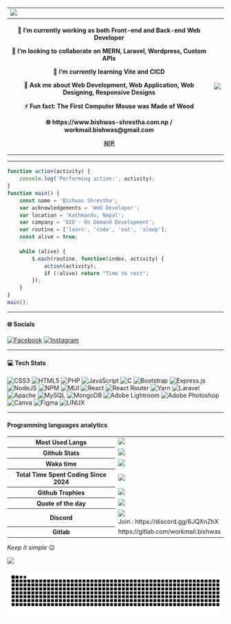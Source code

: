 <table>
<tr>
 <td colspan="2"><img src="https://github.com/Anmol-Baranwal/Cool-GIFs-For-GitHub/assets/74038190/80728820-e06b-4f96-9c9e-9df46f0cc0a5" width="800"></td>
</tr>
  <tr>
    <th>
            <p>🔭 I’m currently working as both Front-end and Back-end Web Developer</p>
            <p>👯 I’m looking to collaborate on MERN, Laravel, Wordpress, Custom APIs</p>
            <p>🌱 I’m currently learning Vite and CICD</p>
            <p>💬 Ask me about Web Development, Web Application, Web Designing, Responsive Designs</p>
            <p>⚡ Fun fact: The First Computer Mouse was Made of Wood</p>
            <p>🌐 https://www.bishwas-shrestha.com.np / workmail.bishwas@gmail.com</p>
            <p>🇳🇵</p>
    </th>
    <th>
      <img src="https://i.giphy.com/media/v1.Y2lkPTc5MGI3NjExODNsaDJtdjR1d2Uza3pmdW1uMzN6c3kxNWNjN2xvdnAzY2kydHNibyZlcD12MV9pbnRlcm5hbF9naWZfYnlfaWQmY3Q9Zw/3o7qDPxorBbvpB1Pby/giphy.gif">
    </th>
  </tr>
</table>
<hr>

```javascript
function action(activity) {
    console.log('Performing action:', activity);
}
function main() {
    const name = 'Bishwas Shrestha';
    var acknowledgements = 'Web Developer';
    var location = 'Kathmandu, Nepal';
    var company = 'O2D - On Demand Development';
    var routine = ['learn', 'code', 'eat', 'sleep'];
    const alive = true;

    while (alive) {
        $.each(routine, function(index, activity) {
            action(activity);
            if (!alive) return "Time to rest";
        });
    }
}
main();

```
<hr>
<h4>🌐 Socials</h4>  

[![Facebook](https://img.shields.io/badge/Facebook-%231877F2.svg?logo=Facebook&logoColor=white)](https://facebook.com/RR4V3N)
[![Instagram](https://img.shields.io/badge/Instagram-%23E4405F.svg?logo=Instagram&logoColor=white)](https://instagram.com/_bishwasshrestha)
<hr>
<h4>💻 Tech Stats</h4>

![CSS3](https://img.shields.io/badge/css3-%231572B6.svg?style=flat&logo=css3&logoColor=white)
![HTML5](https://img.shields.io/badge/html5-%23E34F26.svg?style=flat&logo=html5&logoColor=white)
![PHP](https://img.shields.io/badge/php-%23777BB4.svg?style=flat&logo=php&logoColor=white)
![JavaScript](https://img.shields.io/badge/javascript-%23323330.svg?style=flat&logo=javascript&logoColor=%23F7DF1E)
![C](https://img.shields.io/badge/c-%2300599C.svg?style=flat&logo=c&logoColor=white)
![Bootstrap](https://img.shields.io/badge/bootstrap-%23563D7C.svg?style=flat&logo=bootstrap&logoColor=white)
![Express.js](https://img.shields.io/badge/express.js-%23404d59.svg?style=flat&logo=express&logoColor=%2361DAFB)
![NodeJS](https://img.shields.io/badge/node.js-6DA55F?style=flat&logo=node.js&logoColor=white)
![NPM](https://img.shields.io/badge/NPM-%23000000.svg?style=flat&logo=npm&logoColor=white)
![MUI](https://img.shields.io/badge/MUI-%230081CB.svg?style=flat&logo=material-ui&logoColor=white)
![React](https://img.shields.io/badge/react-%2320232a.svg?style=flat&logo=react&logoColor=%2361DAFB)
![React Router](https://img.shields.io/badge/React_Router-CA4245?style=flat&logo=react-router&logoColor=white)
![Yarn](https://img.shields.io/badge/yarn-%232C8EBB.svg?style=flat&logo=yarn&logoColor=white)
![Laravel](https://img.shields.io/badge/laravel-%23FF2D20.svg?style=flat&logo=laravel&logoColor=white)
![Apache](https://img.shields.io/badge/apache-%23D42029.svg?style=flat&logo=apache&logoColor=white)
![MySQL](https://img.shields.io/badge/mysql-%2300f.svg?style=flat&logo=mysql&logoColor=white)
![MongoDB](https://img.shields.io/badge/MongoDB-%234ea94b.svg?style=flat&logo=mongodb&logoColor=white)
![Adobe Lightroom](https://img.shields.io/badge/Adobe%20Lightroom-31A8FF.svg?style=flat&logo=Adobe%20Lightroom&logoColor=white)
![Adobe Photoshop](https://img.shields.io/badge/adobephotoshop-%2331A8FF.svg?style=flat&logo=adobephotoshop&logoColor=white)
![Canva](https://img.shields.io/badge/Canva-%2300C4CC.svg?style=flat&logo=Canva&logoColor=white)
![Figma](https://img.shields.io/badge/figma-%23F24E1E.svg?style=flat&logo=figma&logoColor=white)
![LINUX](https://img.shields.io/badge/Linux-FCC624?style=flat&logo=linux&logoColor=black)
<hr>
<h4>Programming languages analytics</h4>

<table>
  <tr>
    <th>Most Used Langs</th>
    <td><img src="https://github-readme-stats.vercel.app/api/top-langs/?username=BishwasGit&layout=donut&theme=tokyonight"></td>
  </tr>
  <tr>
    <th>Github Stats</th>
    <td><img src="https://github-readme-stats.vercel.app/api?username=BishwasGit&show_icons=true&theme=gruvbox&hide_rank=true"></td>
  </tr>
  <tr>
    <th>Waka time</th>
    <td><img src="https://github-readme-stats.vercel.app/api/wakatime?username=BishwasShrestha&layout=compact&theme=cobalt"></td>
  </tr>
  <tr>
    <th>Total Time Spent Coding Since 2024</th>
    <td><img src="https://wakatime.com/badge/user/018dcfc4-699b-4c9c-bda7-76b8578f5dff.svg"></td>
  </tr>
  <tr>
    <th>Github Trophies</th>
    <td><img src="https://github-profile-trophy.vercel.app/?username=BishwasGit&theme=discord&no-frame=false&no-bg=false&margin-w=4"</td>
  </tr>
  <tr>
    <th>Quote of the day</th>
    <td><img src="https://quotes-github-readme.vercel.app/api?type=horizontal&theme=tokyonight"></td>
  </tr>
  <tr>
    <th>Discord</th>
    <td><img src="https://img.shields.io/discord/765267823252996096"><br>
      Join : https://discord.gg/6JQXnZhX
    </td>
  </tr>
  <tr>
    <th>Gitlab</th>
    <td>https://gitlab.com/workmail.bishwas</td>
  </tr>
</table>

<i align="right">Keep it simple </i>😉

[![](https://visitcount.itsvg.in/api?id=BishwasGit&icon=0&color=8)](https://visitcount.itsvg.in)

<img src="https://raw.githubusercontent.com/BishwasGit/BishwasGit/output/snake.svg" alt="Snake animation" />








